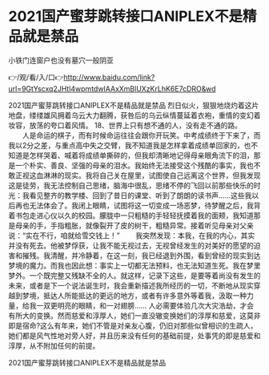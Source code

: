 # 2021国产蜜芽跳转接口ANIPLEX不是精品就是禁品
小铁门连窗户也没有墓穴一般阴亚

👉/观/看/入/口👉http://www.baidu.com/link?url=9GtYscxq2JHtl4wpmtdwIAAxXmBlUXzKrLhK6E7cDRO&wd

2021国产蜜芽跳转接口ANIPLEX不是精品就是禁品	烈日似火，狠狠地烧灼着这片地盘，缕缕雄风拥着乌云大力翻腾，获咎后的乌云纵情蔓延着衣袍，重情的变幻着妆容，放荡的夸口着风情。
	18、世界上只有想不通的人，没有走不通的路。
　　人是命运的棋子，而有时候命运往往会跟你开玩笑。中考成绩终于下来了，而我以2分之差，与重点高中失之交臂，我不知道我是怎样拿着成绩单回家的，也不知道是怎样哭着、喊着将成绩单撕碎的，但我却清晰地记得母亲眼角流下的泪，那是一个朴实、善良、坚强的母亲的泪水。我始终无法接受这个残酷的事实，我也不敢正视这血淋淋的现实。我将自己关在屋里，试图使自己远离这个世界，但我发现这是徒劳，我无法控制自己思绪，脑海中很乱，思绪不停的飞回以前那些快乐的时光：我看见整齐的教学楼、回到了昔日的课堂、听到了朗朗的读书声……这些我以后再也无法体会了。我闭上眼睛，试图将这一切变成一场恶梦，待梦醒之后，我背着书包走进心仪以久的校园。朦胧中一只粗糙的手轻轻抚摸着我的面颊，我知道那是母亲的手，手指粗胀，就像裂开了皮的树干，粗糙异常。接着听见母亲对父亲说：“实在不行，咱就给雪交钱上！”
　　我突然发现：本我，在我的内心，其实并没有死去。他被梦俘获，让我不能无视过去，无视曾经发生的对美好的愿望的迫害和摧残。我清醒，并冷静着，在这一刻，我已经退到外围，看到曾经的现实到达梦境的魔力。而我也因此想：事实上一切都无法预料，也无法知道生死。我在梦里梦外。一个既完整又残缺不全的人。就这样，记录下这些，是要等着尚没有发生的未来，或者是下一个说法诞生时，我会重新描述我所经历的一切，不断地从现实穿越到梦境，抵达人所能抵达的更远的地方，或者有许多意外等着我，汲取一种力量，给我一双更明亮的眼睛，和一对翅膀……
人必需要体验几次大灾浩劫，才会有所大的变换。然而慈爱和淳厚人，她们一直没辙变换她们的淳厚和慈爱，这莫非即是宿命?这么有年来，她们不管是对亲友心腹，仍旧对那些似曾相识的生疏人，她们都是风气性地对旁人好，并且历来没有任何的基础前提，处事凭的即是慈爱和淳厚，从不附加任何的前提。

2021国产蜜芽跳转接口ANIPLEX不是精品就是禁品
